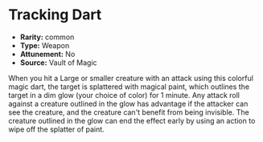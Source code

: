 
# Tracking Dart

* **Rarity:** common
* **Type:** Weapon
* **Attunement:** No
* **Source:** Vault of Magic


When you hit a Large or smaller creature with an attack using this colorful magic dart, the target is splattered with magical paint, which outlines the target in a dim glow (your choice of color) for 1 minute. Any attack roll against a creature outlined in the glow has advantage if the attacker can see the creature, and the creature can't benefit from being invisible. The creature outlined in the glow can end the effect early by using an action to wipe off the splatter of paint.
